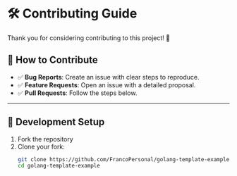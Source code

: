 # 🛠️ Contributing Guide

Thank you for considering contributing to this project! 🎉

## 🚀 How to Contribute

- ✅ **Bug Reports**: Create an issue with clear steps to reproduce.
- ✅ **Feature Requests**: Open an issue with a detailed proposal.
- ✅ **Pull Requests**: Follow the steps below.

---

## 🧰 Development Setup

1. Fork the repository
2. Clone your fork:
   ```bash
   git clone https://github.com/FrancoPersonal/golang-template-example.git
   cd golang-template-example
